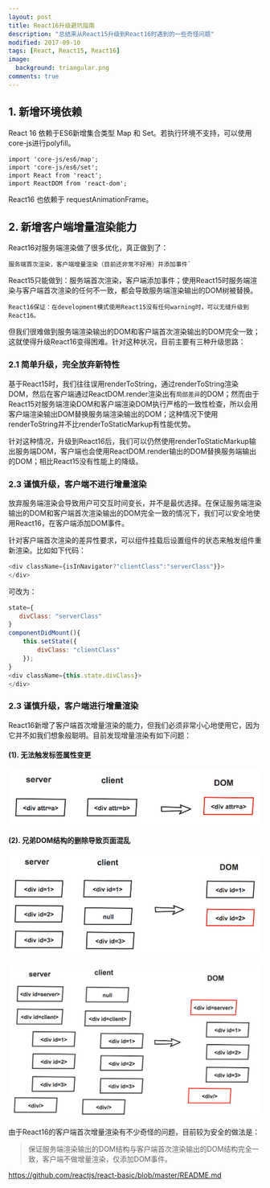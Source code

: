 ```yaml
---
layout: post
title: React16升级避坑指南
description: "总结来从React15升级到React16时遇到的一些奇怪问题"
modified: 2017-09-10
tags: [React, React15, React16]
image:
  background: triangular.png
comments: true
---
```


 
## 1. 新增环境依赖

React 16 依赖于ES6新增集合类型 Map 和 Set。若执行环境不支持，可以使用core-js进行polyfill。

``` 
import 'core-js/es6/map';
import 'core-js/es6/set';
import React from 'react';
import ReactDOM from 'react-dom';
``` 

React16 也依赖于 requestAnimationFrame。

## 2. 新增客户端增量渲染能力

React16对服务端渲染做了很多优化，真正做到了：

```
服务端首次渲染，客户端增量渲染（目前还非常不好用）并添加事件`
```

React15只能做到：服务端首次渲染，客户端添加事件；使用React15时服务端渲染与客户端首次渲染的任何不一致，都会导致服务端渲染输出的DOM树被替换。


``` 
React16保证：在development模式使用React15没有任何warning时，可以无缝升级到React16。
``` 
但我们很难做到服务端渲染输出的DOM和客户端首次渲染输出的DOM完全一致；这就使得升级React16变得困难。针对这种状况，目前主要有三种升级思路：


### 2.1 简单升级，完全放弃新特性

基于React15时，我们往往误用renderToString，通过renderToString渲染DOM，然后在客户端通过ReactDOM.render渲染出有`局部差异`的DOM；然而由于React15对服务端渲染DOM和客户端渲染DOM执行严格的一致性检查，所以会用客户端渲染输出DOM替换服务端渲染输出的DOM；这种情况下使用renderToString并不比renderToStaticMarkup有性能优势。

针对这种情况，升级到React16后，我们可以仍然使用renderToStaticMarkup输出服务端DOM，客户端也会使用ReactDOM.render输出的DOM替换服务端输出的DOM；相比React15没有性能上的降级。

### 2.3 谨慎升级，客户端不进行增量渲染

放弃服务端渲染会导致用户可交互时间变长，并不是最优选择。在保证服务端渲染输出的DOM和客户端首次渲染输出的DOM完全一致的情况下，我们可以安全地使用React16，在客户端添加DOM事件。

针对客户端首次渲染的差异性要求，可以组件挂载后设置组件的状态来触发组件重新渲染。比如如下代码：

``` javascript
<div className={isInNavigator?"clientClass":"serverClass"}}>
</div>
```

可改为：

``` javascript
state={
   divClass: "serverClass"
}
componentDidMount(){
	this.setState({
		divClass: "clientClass"
	});
}
<div className={this.state.divClass}>
</div>
```

### 2.3 谨慎升级，客户端进行增量渲染

React16新增了客户端首次增量渲染的能力，但我们必须非常小心地使用它，因为它并不如我们想象般聪明。目前发现增量渲染有如下问题：

#### (1). 无法触发标签属性变更

![图片描述](/images/react16-diff1.png)

#### (2). 兄弟DOM结构的删除导致页面混乱

![图片描述](/images/react16-diff2.png)

![图片描述](/images/react16-diff3.png)



由于React16的客户端首次增量渲染有不少奇怪的问题，目前较为安全的做法是：

>保证服务端渲染输出的DOM结构与客户端首次渲染输出的DOM结构完全一致，客户端不做增量渲染，仅添加DOM事件。

https://github.com/reactjs/react-basic/blob/master/README.md
